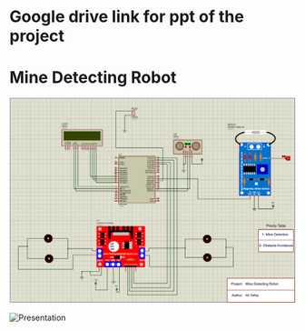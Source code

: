 # Google drive link for ppt of the project

# Mine Detecting Robot
![](Mine_Detecting_Robot/Mine_detecing_robot.png)

![Presentation](https://drive.google.com/file/d/1kdMFZ_5dG3OyVscNsYe2DfzHFPky-_li/view?usp=sharing)
